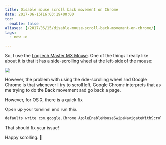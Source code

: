 ```yaml
---
title: Disable mouse scroll back movement on Chrome
date: 2017-06-15T16:03:19+00:00
toc:
  enable: false
aliases: [/2017/06/15/disable-mouse-scroll-back-movement-on-chrome/]
tags:
  - How To

---
```

So, I use the [Logitech Master MX Mouse][1]. One of the things I really like about it is that it has a side-scrolling wheel at the left-side of the mouse:

![][2]

However, the problem with using the side-scrolling wheel and Google Chrome is that whenever I try to scroll left, Google Chrome interprets that as me trying to do the Back movement and go back a page.

However, for OS X, there is a quick fix!

Open up your terminal and run this:
```bash
defaults write com.google.Chrome AppleEnableMouseSwipeNavigateWithScrolls -bool false
```

That should fix your issue!

Happy scrolling. 🙂

 [1]: http://www.logitech.com/en-us/product/mx-master
 [2]: https://assets.logitech.com/assets/64807/mx-master-black-gallery-1.png
